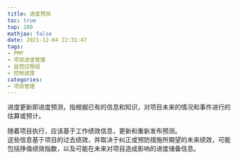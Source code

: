 ```yaml
---
title: 进度预测
toc: true
top: 100
mathjax: false
date: 2021-12-04 22:31:47
tags:
- PMP
- 项目进度管理
- 监控过程组
- 控制进度
categories:
- 项目管理
---
```

进度更新即进度预测，指根据已有的信息和知识，对项目未来的情况和事件进行的估算或预计。

随着项目执行，应该基于工作绩效信息，更新和重新发布预测。  
这些信息基于项目的过去绩效，并取决于纠正或预防措施所期望的未来绩效，可能包括挣值绩效指数，以及可能在未来对项目造成影响的进度储备信息。
